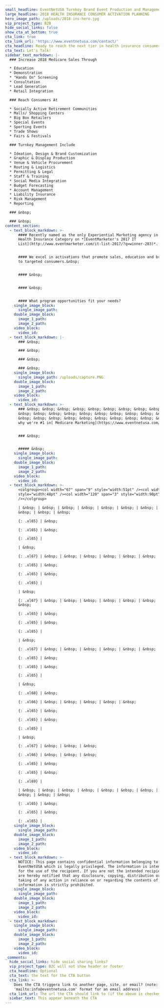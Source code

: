 ```yaml
---
small_headline: EventNetUSA Turnkey Brand Event Production and Management
large_headline: 2018 HEALTH INSURANCE CONSUMER ACTIVATION PLANNING
hero_image_path: /uploads/2018-ins-hero.jpg
vip_project_type: B2B
hide_social_links: false
show_cta_at_bottom: true
cta_link: true
cta_link_url: 'https://www.eventnetusa.com/contact/'
cta_headline: Ready to reach the next tier in health insurance consumer marketing?
cta_text: Let's Talk!
sidebar_text_markdown: |-
  ### Increase 2018 Medicare Sales Through

  * Education
  * Demonstration
  * "Hands On" Screening
  * Consultation
  * Lead Generation
  * Retail Integration

  ### Reach Consumers At

  * Socially Active Retirement Communities
  * Malls/ Shopping Centers
  * Big Box Retailers
  * Special Events
  * Sporting Events
  * Trade Shows
  * Fairs & Festivals

  ### Turnkey Management Include

  * Ideation, Design & Brand Customization
  * Graphic & Display Production
  * Venue & Vehicle Procurement
  * Routing & Logistics
  * Permitting & Legal
  * Staff & Training
  * Social Media Integration
  * Budget Forecasting
  * Account Management
  * Liability Insurance
  * Risk Management
  * Reporting

  ### &nbsp;

  ### &nbsp;
content_section:
  - text_block_markdown: >-
      #### Recently named as the only Experiential Marketing agency in the
      Health Insurance Category on *[EventMarketer's 2017 IT
      List](http://www.eventmarketer.com/it-list-2017/?q=winner-283)*.


      #### We excel in activations that promote sales, education and brand reach
      to targeted consumers.&nbsp;


      #### &nbsp;


      #### &nbsp;


      #### What program opportunities fit your needs?
    single_image_block:
      single_image_path:
    double_image_block:
      image_1_path:
      image_2_path:
    video_block:
      video_id:
  - text_block_markdown: |-
      ### &nbsp;

      ### &nbsp;

      ### &nbsp;

      ### &nbsp;
    single_image_block:
      single_image_path: /uploads/capture.PNG
    double_image_block:
      image_1_path:
      image_2_path:
    video_block:
      video_id:
  - text_block_markdown: >-
      ### &nbsp; &nbsp; &nbsp; &nbsp; &nbsp; &nbsp; &nbsp; &nbsp; &nbsp; &nbsp;
      &nbsp; &nbsp; &nbsp; &nbsp; &nbsp; &nbsp; &nbsp; &nbsp; &nbsp; &nbsp;
      &nbsp; &nbsp; &nbsp; &nbsp; &nbsp; &nbsp; &nbsp; &nbsp; &nbsp; &nbsp;See
      why we're #1 in[ Medicare Marketing](https://www.eventnetusa.com/work/)!


      ### &nbsp;


      ##### &nbsp;
    single_image_block:
      single_image_path:
    double_image_block:
      image_1_path:
      image_2_path:
    video_block:
      video_id:
  - text_block_markdown: >-
      <colgroup><col width="67" span="9" style="width:51pt" /><col width="64"
      style="width:48pt" /><col width="120" span="3" style="width:90pt"
      /></colgroup>

      | &nbsp; | &nbsp; | &nbsp; | &nbsp; | &nbsp; | &nbsp; | &nbsp; | &nbsp; |
      &nbsp; | &nbsp; | &nbsp;

      {: .xl65} | &nbsp;

      {: .xl65} | &nbsp;

      {: .xl65} |

      | &nbsp;

      {: .xl67} | &nbsp; | &nbsp; | &nbsp; | &nbsp; | &nbsp; | &nbsp; | &nbsp;

      {: .xl65} | &nbsp;

      {: .xl65} | &nbsp;

      {: .xl65} |

      | &nbsp;

      {: .xl67} | &nbsp; | &nbsp; | &nbsp; | &nbsp; | &nbsp; | &nbsp; | &nbsp; |
      &nbsp;

      {: .xl65} | &nbsp;

      {: .xl65} | &nbsp;

      {: .xl65} |

      | &nbsp;

      {: .xl67} | &nbsp; | &nbsp; | &nbsp; | &nbsp; | &nbsp; | &nbsp;

      {: .xl65} | &nbsp;

      {: .xl65} | &nbsp;

      {: .xl65} |

      | &nbsp;

      {: .xl68} | &nbsp;

      {: .xl66} | &nbsp; | &nbsp; | &nbsp; | &nbsp; | &nbsp;

      {: .xl65} | &nbsp;

      {: .xl65} | &nbsp;

      {: .xl65} |

      | &nbsp;

      {: .xl67} | &nbsp; | &nbsp; | &nbsp;

      {: .xl66} | &nbsp; | &nbsp; | &nbsp;

      {: .xl65} | &nbsp;

      {: .xl65} | &nbsp;

      {: .xl69} |

      | &nbsp; | &nbsp; | &nbsp; | &nbsp; | &nbsp; | &nbsp; | &nbsp; | &nbsp; |
      &nbsp; | &nbsp; | &nbsp;

      {: .xl65} | &nbsp;

      {: .xl65} | &nbsp;

      {: .xl65} |
    single_image_block:
      single_image_path:
    double_image_block:
      image_1_path:
      image_2_path:
    video_block:
      video_id:
  - text_block_markdown: >-
      NOTICE: This page contains confidential information belonging to
      EventNetUSA which is legally privileged. The information is intended only
      for the use of the recipient. If you are not the intended recipient, you
      are hereby notified that any disclosure, copying, distribution or the
      taking of any action in reliance on or regarding the contents of this
      information is strictly prohibited.
    single_image_block:
      single_image_path:
    double_image_block:
      image_1_path:
      image_2_path:
    video_block:
      video_id:
  - text_block_markdown:
    single_image_block:
      single_image_path:
    double_image_block:
      image_1_path:
      image_2_path:
    video_block:
      video_id:
_comments:
  hide_social_links: hide social sharing links?
  vip_project_type: B2C will not show header or footer
  cta_headline: Optional
  cta_text: the text for the CTA button
  cta_link: >-
    Does the CTA triggera link to another page, site, or email? (note: use
    'mailto:info@eventnetusa.com' format for an email address)
  cta_link_url: The url the CTA should link to (if the above is checked)
  siebar_text: This appear beneath the CTA
---
```


